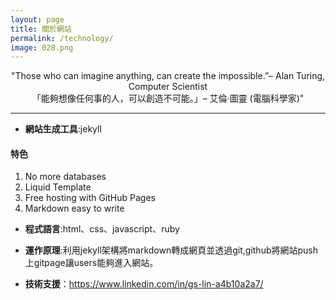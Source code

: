 ```yaml
---
layout: page
title: 關於網站
permalink: /technology/
image: 028.png
---
```


<center>"Those who can imagine anything, can create the impossible.”– Alan Turing, Computer Scientist</center>
<center>「能夠想像任何事的人，可以創造不可能。」– 艾倫·圖靈 (電腦科學家)"</center>


***
- <strong>網站生成工具</strong>:jekyll 
#### 特色
1. No more databases
2. Liquid Template
3. Free hosting with GitHub Pages
4. Markdown easy to write

- <strong>程式語言</strong>:html、css、javascript、ruby

- <strong>運作原理</strong>:利用jekyll架構將markdown轉成網頁並透過git,github將網站push上gitpage讓users能夠進入網站。

- <strong>技術支援</strong>：https://www.linkedin.com/in/gs-lin-a4b10a2a7/


